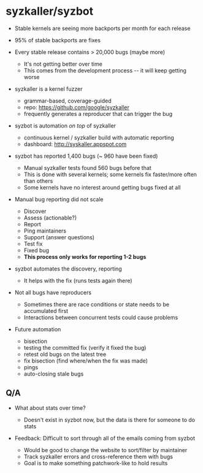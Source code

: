 # syzkaller/syzbot

* Stable kernels are seeing more backports per month for each release
* 95% of stable backports are fixes
* Every stable release contains > 20,000 bugs (maybe more)
  * It's not getting better over time
  * This comes from the development process -- it will keep getting worse

* syzkaller is a kernel fuzzer
  * grammar-based, coverage-guided
  * repo: https://github.com/google/syzkaller
  * frequently generates a reproducer that can trigger the bug

* syzbot is automation *on top* of syzkaller
  * continuous kernel / syzkaller build with automatic reporting
  * dashboard: http://syskaller.appspot.com

* syzbot has reported 1,400 bugs (~ 960 have been fixed)
  * Manual syzkaller tests found 560 bugs before that
  * This is done with several kernels; some kernels fix faster/more often than others
  * Some kernels have no interest around getting bugs fixed at all

* Manual bug reporting did not scale
  * Discover
  * Assess (actionable?)
  * Report
  * Ping maintainers
  * Support (answer questions)
  * Test fix
  * Fixed bug
  * **This process only works for reporting 1-2 bugs**

* syzbot automates the discovery, reporting
  * It helps with the fix (runs tests again there)

* Not all bugs have reproducers
  * Sometimes there are race conditions or state needs to be accumulated first
  * Interactions between concurrent tests could cause problems

* Future automation
  * bisection
  * testing the committed fix (verify it fixed the bug)
  * retest old bugs on the latest tree
  * fix bisection (find where/when the fix was made)
  * pings
  * auto-closing stale bugs

## Q/A

* What about stats over time?
  * Doesn't exist in syzbot now, but the data is there for someone to do stats

* Feedback: Difficult to sort through all of the emails coming from syzbot
  * Would be good to change the website to sort/filter by maintainer
  * Track syzkaller errors and cross-reference them with bugs
  * Goal is to make something patchwork-like to hold results
